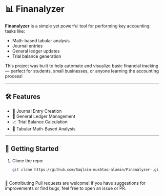 
# 📊 Finanalyzer

**Finanalyzer** is a simple yet powerful tool for performing key accounting tasks like:
- Math-based tabular analysis
- Journal entries
- General ledger updates
- Trial balance generation

This project was built to help automate and visualize basic financial tracking — perfect for students, small businesses, or anyone learning the accounting process!

---

## 🛠 Features

- 📘 Journal Entry Creation
- 📒 General Ledger Management
- 📈 Trial Balance Calculation
- 🧮 Tabular Math-Based Analysis

---

## 🚀 Getting Started

1. Clone the repo:
   ```bash
   git clone https://github.com/Saqlain-mushtaq-alamin/Finanalyzer-.git



🤝 Contributing
Pull requests are welcome! If you have suggestions for improvements or find bugs, feel free to open an issue or PR.
